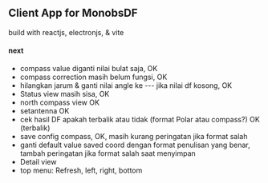 ## Client App for MonobsDF

build with reactjs, electronjs, & vite

#### next

- compass value diganti nilai bulat saja, OK
- compass correction masih belum fungsi, OK
- hilangkan jarum & ganti nilai angle ke --- jika nilai df kosong, OK
- Status view masih sisa, OK
- north compass view OK
- setantenna OK
- cek hasil DF apakah terbalik atau tidak (format Polar atau compass?) OK (terbalik)
- save config compass, OK, masih kurang peringatan jika format salah
- ganti default value saved coord dengan format penulisan yang benar, tambah peringatan jika format salah saat menyimpan
- Detail view
- top menu: Refresh, left, right, bottom
